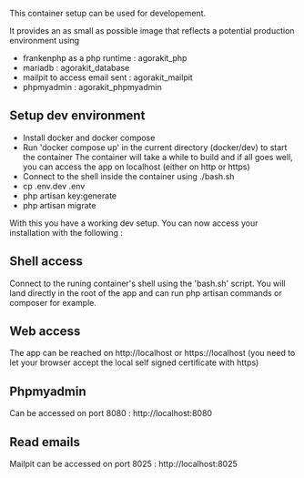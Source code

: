 This container setup can be used for developement.

It provides an as small as possible image that reflects a potential production environment using 

- frankenphp as a php runtime : agorakit_php
- mariadb : agorakit_database
- mailpit to access email sent : agorakit_mailpit
- phpmyadmin : agorakit_phpmyadmin


## Setup dev environment
- Install docker and docker compose
- Run 'docker compose up' in the current directory (docker/dev) to start the container
The container will take a while to build and if all goes well, you can access the app on localhost (either on http or https)
- Connect to the shell inside the container using ./bash.sh
- cp .env.dev .env
- php artisan key:generate
- php artisan migrate

With this you have a working dev setup. You can now access your installation with the following : 


## Shell access
Connect to the runing container's shell using the 'bash.sh' script. You will land directly in the root of the app and can run php artisan commands or composer for example.

## Web access
The app can be reached on http://localhost or https://localhost (you need to let your browser accept the local self signed certificate with https)

## Phpmyadmin
Can be accessed on port 8080 : http://localhost:8080

## Read emails
Mailpit can be accessed on port 8025 : http://localhost:8025